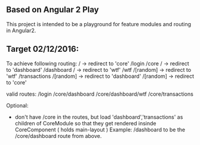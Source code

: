 ## Based on Angular 2 Play


This project is intended to be a playground for feature modules and routing in Angular2.

## Target 02/12/2016:
To achieve following routing:
/  -> redirect to 'core'
/login
/core
        /   -> redirect to  'dashboard'
        /dashboard
                      / -> redirect to 'wtf'
                      /wtf
                      /[random] -> redirect to 'wtf'
        /transactions
        /[random] -> redirect to 'dashboard'
/[random] -> redirect to 'core'


valid routes:
/login 
/core/dashboard
/core/dashboard/wtf
/core/transactions


Optional: 
* don't have /core in the routes, but load 'dashboard','transactions' as children of CoreModule so that they get rendered insinde CoreComponent ( holds main-layout )
Example:
/dashboard to be the /core/dashboard route from above.
